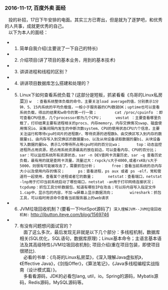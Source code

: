 ### 2016-11-17, 百度外卖 面经 ###
   &nbsp;&nbsp; 投的补招，17日下午安排的电面。其实三方已寄出，但是就为了逐梦吧，和优秀的人共事，成就更优秀的自己。     
   &nbsp;&nbsp; 以下为本人的面经：
* 1. 简单自我介绍(主要说了一下自己的特长)
* 2. 介绍项目(讲了项目的基本业务，用到的基本技术)
* 3. 讲讲进程和线程的区别？
* 4. 讲讲项目数据库怎么搭建和处理的？
* 5. Linux下如何查看系统负载？(这部分是短板，抓紧看看《鸟哥的Linux私房菜》)
   `
    w  ：查看系统整体负载的命令，主要关注load average的值，分别表示1分钟、5、15内系统的平均负载值，一般小于服务器的CPU数就OK；uptime也可以查看系统负载，得出的结果和w命令的第一行一致；       
    cat /proc/cpuinfo ：即可查看CPU信息，几个processor即为几个CPU；     
    vmstat ：主要查看哪里负载了，打印结果主要有进程相关的procs、内存memory、内存交换情况swap、磁盘使用情况io、采集间隔内发生的中断次数system、CPU的使用状态CPU六个信息，主要关注运行和等待cpu时间片的进程数r、等待资源的进程数b、由交换区写入到内存的数据量si、由内存写入到交换区的数据量so、以及从块设备读取数据的量bi、从块设备写入数据的量bo、表示I/O等待所占用cpu时间的百分比wa；      
    top：动态监控进程所占用资源，把占用系统资源最高的放在前边，可以查看内存、CPU的百分比；     
    sar：可以监控系统所有资源状态，sar -n DEV查网卡流量历史、sar -q 查看历史负载，最有用的就是查网卡流量，流量过大：rxpck/s大于4000,或者rxKB/s大于5000，则很有可能被攻击了，需要抓包分析；      
    free：查看当前系统的总内存大小以及使用内存的情况；     
    ps：查看进程，ps aux 或者 ps -elf，常和管道符一起使用，查看某个进程或者它的数量；     
    netstat：查看端口，netstat -lnp用于打印当前系统启动了哪些端口，netstat -an用于打印网络连接状况；       
    tcpdump：抓包工具分析数据包，知道有哪些IP在攻击；可以将内容写入指定文件1.cap中，显示包的内容，不加-w屏幕上显示数据流向；      
    wireshark：抓包工具，可以临时用该命令查看当前服务器上的web请求
   `
* 6. JVM垃圾回收机制？(要看一下HotSpot源码了)
  `深入理解JVM--JVM垃圾回收机制:` <http://jbutton.iteye.com/blog/1569746>
* 7. 有没有问题想问面试官的？     
  &nbsp;&nbsp; 面了这么多次，最后发现无非就是以下几个部分：多线程机制，数据库相关(SQL优化，SQL语句，数据库原理)；Linux基本命令；主语言基本语法及其高级特性(JVM垃圾回收机制); 项目介绍(重在项目包装，即使项目很陋比).              
  &nbsp;&nbsp; 必看的书单：《鸟哥的Linux私房菜》，《深入理解Java虚拟机》，《Effective Java》，《剑指Offer》，《算法笔记》，《Java多线程编程实战指南（设计模式篇）》。      
  &nbsp;&nbsp; 多看看源码，JDK的必看包lang, util，io。Spring的源码，Mybatis源码，Redis源码，MySQL源码等。
